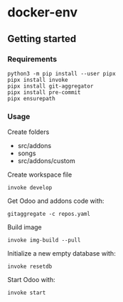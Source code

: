 # docker-env

## Getting started

### Requirements

```
python3 -m pip install --user pipx
pipx install invoke
pipx install git-aggregator
pipx install pre-commit
pipx ensurepath
```

### Usage

Create folders

- src/addons
- songs
- src/addons/custom

Create workspace file

```
invoke develop
```

Get Odoo and addons code with:

```
gitaggregate -c repos.yaml
```

Build image

```
invoke img-build --pull
```

Initialize a new empty database with:

```
invoke resetdb
```

Start Odoo with:

```
invoke start
```
